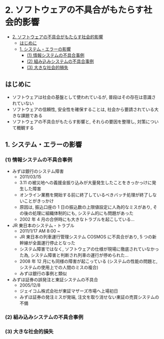 # 2. ソフトウェアの不具合がもたらす社会的影響
<!--ts-->
   * [2. ソフトウェアの不具合がもたらす社会的影響](#2-ソフトウェアの不具合がもたらす社会的影響)
      * [はじめに](#はじめに)
      * [1. システム・エラーの影響](#1-システムエラーの影響)
         * [(1) 情報システムの不具合事例](#1-情報システムの不具合事例)
         * [(2) 組み込みシステムの不具合事例](#2-組み込みシステムの不具合事例)
         * [(3) 大きな社会的損失](#3-大きな社会的損失)

<!-- Added by: kappa, at: 2018-04-09T10:17+09:00 -->

<!--te-->
## はじめに

* ソフトウェアは社会の基盤として使われているが, 普段はその存在は意識されていない
* ソフトウェアの信頼性, 安全性を確保することは, 社会から要請されている大きな課題である
* ソフトウェアの不具合がもたらす影響と, それらの要因を整理し, 対策について概観する

## 1. システム・エラーの影響

### (1) 情報システムの不具合事例

* みずほ銀行のシステム障害
    * 2011/03/15
    * 3.11 の被災地への義援金振り込みが大量発生したことをきっかっけに発生した障害
    * オンライン業務を開始する前に終了しているべきバッチ処理が終了しないことがきっかけ
    * 原因は, 振込口座の 1 日の振込数の上限値設定に人為的なミスがあり, その後の処理に組織体制的にも, システム的にも問題があった
    * 2002 年 4 月の合併時にも大きなトラブルを起こしている...
* JR 東日本のシステム・トラブル
    * 2011/1/17 AM 8:00 ~
    * JR 東日本の列車運行管理システム COSMOS に不具合があり, 5 つの新幹線が全面運行停止となった
    * システム障害ではなく, ソフトウェアの仕様が現場に徹底されていなかった為, システム障害と判断され列車の運行が停められた...
    * 2008 年 12 月にも同様の障害が起こっている (システムの性能の問題と, システムの使用上での人間のミスの複合)
    * みずほ銀行の事例と類似
* みずほ証券の誤発注と東証システムの不具合
    * 2005/12/8
    * ジェイコム株式会社が東証マザーズ市場へ上場初日
    * みずほ証券の発注ミスが発端, 注文を取り消せない東証の売買システムの不備
### (2) 組み込みシステムの不具合事例
### (3) 大きな社会的損失
